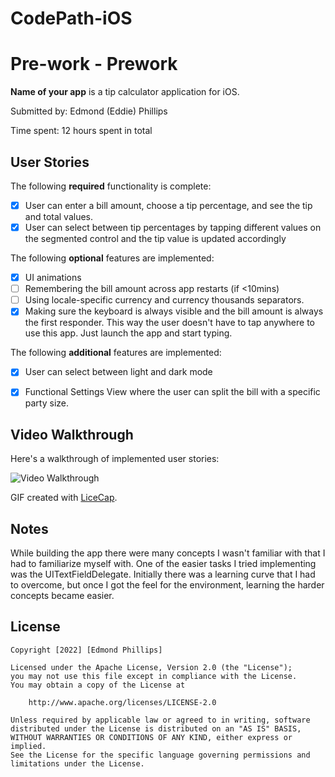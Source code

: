 # CodePath-iOS
# Pre-work - Prework

**Name of your app** is a tip calculator application for iOS.

Submitted by: Edmond (Eddie) Phillips

Time spent: 12 hours spent in total

## User Stories

The following **required** functionality is complete:

* [X] User can enter a bill amount, choose a tip percentage, and see the tip and total values.
* [X] User can select between tip percentages by tapping different values on the segmented control and the tip value is updated accordingly

The following **optional** features are implemented:

* [X] UI animations
* [ ] Remembering the bill amount across app restarts (if <10mins)
* [ ] Using locale-specific currency and currency thousands separators.
* [X] Making sure the keyboard is always visible and the bill amount is always the first responder. This way the user doesn't have to tap anywhere to use this app. Just launch the app and start typing.

The following **additional** features are implemented:

- [X] User can select between light and dark mode
- [X] Functional Settings View where the user can split the bill with a specific party size.


## Video Walkthrough

Here's a walkthrough of implemented user stories:

<img src='http://g.recordit.co/mM1zJxlz9e.gif' title='Video Walkthrough' width='' alt='Video Walkthrough' />

GIF created with [LiceCap](http://www.cockos.com/licecap/).

## Notes

While building the app there were many concepts I wasn't familiar with that I had to familiarize myself with.  One of the easier tasks I tried implementing was the UITextFieldDelegate.  Initially there was a learning curve that I had to overcome, but once I got the feel for the environment, learning the harder concepts became easier.

## License

    Copyright [2022] [Edmond Phillips]

    Licensed under the Apache License, Version 2.0 (the "License");
    you may not use this file except in compliance with the License.
    You may obtain a copy of the License at

        http://www.apache.org/licenses/LICENSE-2.0

    Unless required by applicable law or agreed to in writing, software
    distributed under the License is distributed on an "AS IS" BASIS,
    WITHOUT WARRANTIES OR CONDITIONS OF ANY KIND, either express or implied.
    See the License for the specific language governing permissions and
    limitations under the License.
